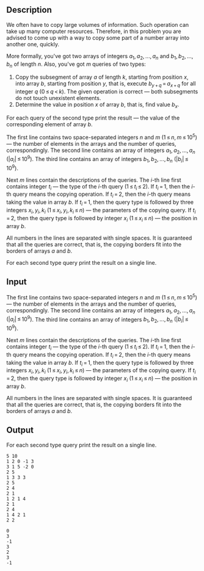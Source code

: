 ## Description

<div><p>We often have to copy large volumes of information. Such operation can take up many computer resources. Therefore, in this problem you are advised to come up with a way to copy some part of a number array into another one, quickly.</p><p>More formally, you've got two arrays of integers <span class="tex-span"><i>a</i><sub class="lower-index">1</sub>, <i>a</i><sub class="lower-index">2</sub>, ..., <i>a</i><sub class="lower-index"><i>n</i></sub></span> and <span class="tex-span"><i>b</i><sub class="lower-index">1</sub>, <i>b</i><sub class="lower-index">2</sub>, ..., <i>b</i><sub class="lower-index"><i>n</i></sub></span> of length <span class="tex-span"><i>n</i></span>. Also, you've got <span class="tex-span"><i>m</i></span> queries of two types:</p><ol> <li> Copy the subsegment of array <span class="tex-span"><i>a</i></span> of length <span class="tex-span"><i>k</i></span>, starting from position <span class="tex-span"><i>x</i></span>, into array <span class="tex-span"><i>b</i></span>, starting from position <span class="tex-span"><i>y</i></span>, that is, execute <span class="tex-span"><i>b</i><sub class="lower-index"><i>y</i> + <i>q</i></sub> = <i>a</i><sub class="lower-index"><i>x</i> + <i>q</i></sub></span> for all integer <span class="tex-span"><i>q</i></span> <span class="tex-span">(0 ≤ <i>q</i> &lt; <i>k</i>)</span>. The given operation is correct — both subsegments do not touch unexistent elements. </li><li> Determine the value in position <span class="tex-span"><i>x</i></span> of array <span class="tex-span"><i>b</i></span>, that is, find value <span class="tex-span"><i>b</i><sub class="lower-index"><i>x</i></sub></span>. </li></ol><p>For each query of the second type print the result — the value of the corresponding element of array <span class="tex-span"><i>b</i></span>.</p></div><div class="input-specification"><p>The first line contains two space-separated integers <span class="tex-span"><i>n</i></span> and <span class="tex-span"><i>m</i></span> <span class="tex-span">(1 ≤ <i>n</i>, <i>m</i> ≤ 10<sup class="upper-index">5</sup>)</span> — the number of elements in the arrays and the number of queries, correspondingly. The second line contains an array of integers <span class="tex-span"><i>a</i><sub class="lower-index">1</sub>, <i>a</i><sub class="lower-index">2</sub>, ..., <i>a</i><sub class="lower-index"><i>n</i></sub></span> <span class="tex-span">(|<i>a</i><sub class="lower-index"><i>i</i></sub>| ≤ 10<sup class="upper-index">9</sup>)</span>. The third line contains an array of integers <span class="tex-span"><i>b</i><sub class="lower-index">1</sub>, <i>b</i><sub class="lower-index">2</sub>, ..., <i>b</i><sub class="lower-index"><i>n</i></sub></span> <span class="tex-span">(|<i>b</i><sub class="lower-index"><i>i</i></sub>| ≤ 10<sup class="upper-index">9</sup>)</span>.</p><p>Next <span class="tex-span"><i>m</i></span> lines contain the descriptions of the queries. The <span class="tex-span"><i>i</i></span>-th line first contains integer <span class="tex-span"><i>t</i><sub class="lower-index"><i>i</i></sub></span> — the type of the <span class="tex-span"><i>i</i></span>-th query <span class="tex-span">(1 ≤ <i>t</i><sub class="lower-index"><i>i</i></sub> ≤ 2)</span>. If <span class="tex-span"><i>t</i><sub class="lower-index"><i>i</i></sub> = 1</span>, then the <span class="tex-span"><i>i</i></span>-th query means the copying operation. If <span class="tex-span"><i>t</i><sub class="lower-index"><i>i</i></sub> = 2</span>, then the <span class="tex-span"><i>i</i></span>-th query means taking the value in array <span class="tex-span"><i>b</i></span>. If <span class="tex-span"><i>t</i><sub class="lower-index"><i>i</i></sub> = 1</span>, then the query type is followed by three integers <span class="tex-span"><i>x</i><sub class="lower-index"><i>i</i></sub>, <i>y</i><sub class="lower-index"><i>i</i></sub>, <i>k</i><sub class="lower-index"><i>i</i></sub></span> <span class="tex-span">(1 ≤ <i>x</i><sub class="lower-index"><i>i</i></sub>, <i>y</i><sub class="lower-index"><i>i</i></sub>, <i>k</i><sub class="lower-index"><i>i</i></sub> ≤ <i>n</i>)</span> — the parameters of the copying query. If <span class="tex-span"><i>t</i><sub class="lower-index"><i>i</i></sub> = 2</span>, then the query type is followed by integer <span class="tex-span"><i>x</i><sub class="lower-index"><i>i</i></sub></span> <span class="tex-span">(1 ≤ <i>x</i><sub class="lower-index"><i>i</i></sub> ≤ <i>n</i>)</span> — the position in array <span class="tex-span"><i>b</i></span>.</p><p>All numbers in the lines are separated with single spaces. It is guaranteed that all the queries are correct, that is, the copying borders fit into the borders of arrays <span class="tex-span"><i>a</i></span> and <span class="tex-span"><i>b</i></span>.</p></div><div class="output-specification"><p>For each second type query print the result on a single line.</p></div>

## Input

<p>The first line contains two space-separated integers <span class="tex-span"><i>n</i></span> and <span class="tex-span"><i>m</i></span> <span class="tex-span">(1 ≤ <i>n</i>, <i>m</i> ≤ 10<sup class="upper-index">5</sup>)</span> — the number of elements in the arrays and the number of queries, correspondingly. The second line contains an array of integers <span class="tex-span"><i>a</i><sub class="lower-index">1</sub>, <i>a</i><sub class="lower-index">2</sub>, ..., <i>a</i><sub class="lower-index"><i>n</i></sub></span> <span class="tex-span">(|<i>a</i><sub class="lower-index"><i>i</i></sub>| ≤ 10<sup class="upper-index">9</sup>)</span>. The third line contains an array of integers <span class="tex-span"><i>b</i><sub class="lower-index">1</sub>, <i>b</i><sub class="lower-index">2</sub>, ..., <i>b</i><sub class="lower-index"><i>n</i></sub></span> <span class="tex-span">(|<i>b</i><sub class="lower-index"><i>i</i></sub>| ≤ 10<sup class="upper-index">9</sup>)</span>.</p><p>Next <span class="tex-span"><i>m</i></span> lines contain the descriptions of the queries. The <span class="tex-span"><i>i</i></span>-th line first contains integer <span class="tex-span"><i>t</i><sub class="lower-index"><i>i</i></sub></span> — the type of the <span class="tex-span"><i>i</i></span>-th query <span class="tex-span">(1 ≤ <i>t</i><sub class="lower-index"><i>i</i></sub> ≤ 2)</span>. If <span class="tex-span"><i>t</i><sub class="lower-index"><i>i</i></sub> = 1</span>, then the <span class="tex-span"><i>i</i></span>-th query means the copying operation. If <span class="tex-span"><i>t</i><sub class="lower-index"><i>i</i></sub> = 2</span>, then the <span class="tex-span"><i>i</i></span>-th query means taking the value in array <span class="tex-span"><i>b</i></span>. If <span class="tex-span"><i>t</i><sub class="lower-index"><i>i</i></sub> = 1</span>, then the query type is followed by three integers <span class="tex-span"><i>x</i><sub class="lower-index"><i>i</i></sub>, <i>y</i><sub class="lower-index"><i>i</i></sub>, <i>k</i><sub class="lower-index"><i>i</i></sub></span> <span class="tex-span">(1 ≤ <i>x</i><sub class="lower-index"><i>i</i></sub>, <i>y</i><sub class="lower-index"><i>i</i></sub>, <i>k</i><sub class="lower-index"><i>i</i></sub> ≤ <i>n</i>)</span> — the parameters of the copying query. If <span class="tex-span"><i>t</i><sub class="lower-index"><i>i</i></sub> = 2</span>, then the query type is followed by integer <span class="tex-span"><i>x</i><sub class="lower-index"><i>i</i></sub></span> <span class="tex-span">(1 ≤ <i>x</i><sub class="lower-index"><i>i</i></sub> ≤ <i>n</i>)</span> — the position in array <span class="tex-span"><i>b</i></span>.</p><p>All numbers in the lines are separated with single spaces. It is guaranteed that all the queries are correct, that is, the copying borders fit into the borders of arrays <span class="tex-span"><i>a</i></span> and <span class="tex-span"><i>b</i></span>.</p>

## Output

<p>For each second type query print the result on a single line.</p>





```input1
5 10
1 2 0 -1 3
3 1 5 -2 0
2 5
1 3 3 3
2 5
2 4
2 1
1 2 1 4
2 1
2 4
1 4 2 1
2 2

```




```output1
0
3
-1
3
2
3
-1

```


